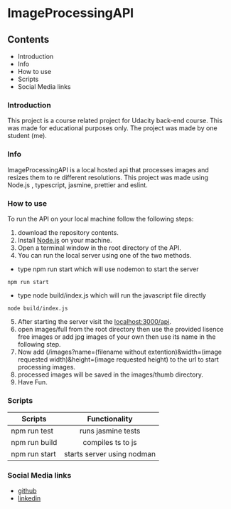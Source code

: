 # ImageProcessingAPI

## Contents

* Introduction
* Info
* How to use
* Scripts
* Social Media links

### Introduction

This project is a course related project for Udacity back-end course.
This was made for educational purposes only.
The project was made by one student (me).

### Info

ImageProcessingAPI is a local hosted api that processes images and resizes them to re different resolutions.
This project was made using Node.js , typescript, jasmine, prettier and eslint.

### How to use

To run the API on your local machine follow the following steps:
1. download the repository contents.
2. Install [Node.js](https://nodejs.org/en/download/) on your machine.
3. Open a terminal window in the root directory of the API.
4. You can run the local server using one of the two methods.
* type npm run start which will use nodemon to start the server
```
npm run start
```
* type node build/index.js which will run the javascript file directly
```
node build/index.js
```
5. After starting the server visit the [localhost:3000/api](http://localhost:3000/api).
6. open images/full from the root directory then use the provided lisence free images or add jpg images of your own then use its name in the following step.
7. Now add (/images?name=(filename without extention)&width=(image requested width)&height=(image requested height) to the url to start processing images.
8. processed images will be saved in the images/thumb directory.
9. Have Fun.

### Scripts

|Scripts| Functionality|
|-------|:------------:|
|npm run test|runs jasmine tests|
|npm run build|compiles ts to js|
|npm run start| starts server using nodman|

### Social Media links

* [github](https://github.com/pervmind)
* [linkedin](https://www.linkedin.com/in/abdullah-mohammed-964770176/)
